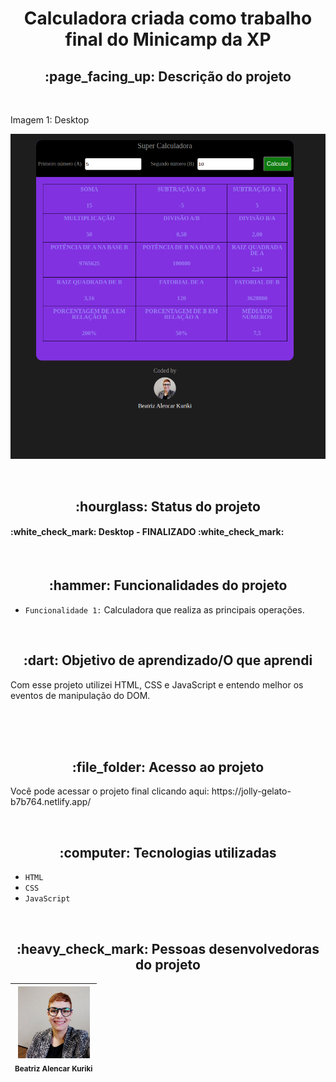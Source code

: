 
<h1 align="center"> 
Calculadora criada como trabalho final do Minicamp da XP</h1>

<h2 align="center">:page_facing_up: Descrição do projeto </h2>
<p>  </p>

<br>

<p>Imagem 1: Desktop</p>
<p align="center"><img src="https://github.com/BeatrizKuriki/CalculadoraXP/blob/main/src/img/Captura%20de%20tela%20de%202023-03-02%2015-44-33.png" width:1000></p>

<br>
<h2 align="center">:hourglass: Status do projeto </h2>
<h4> :white_check_mark: Desktop - FINALIZADO :white_check_mark: </h4>


<br>
<h2 align="center">:hammer: Funcionalidades do projeto </h2>

- ``Funcionalidade 1:`` Calculadora que realiza as principais operações.

<br>
<h2 align="center"> :dart: Objetivo de aprendizado/O que aprendi </h2>
<p>Com esse projeto utilizei HTML, CSS e JavaScript e entendo melhor os eventos de manipulação do DOM. </p>

<br>
<br>




<br>
<h2 align="center"> :file_folder: Acesso ao projeto </h2>
<p> Você pode acessar o projeto final clicando aqui: https://jolly-gelato-b7b764.netlify.app/</p>
<br>
<h2 align="center"> :computer: Tecnologias utilizadas </h2>

- ``HTML``
- ``CSS``
- ``JavaScript``

<br>
<h2 align="center"> :heavy_check_mark: Pessoas desenvolvedoras do projeto </h2>

| <img src="https://github.com/BeatrizKuriki/SistemaEnvioDeEmail/blob/main/assets/beatrizdev.jpg" width=115><br><sub>Beatriz Alencar Kuriki</sub> | 
| :---: |



